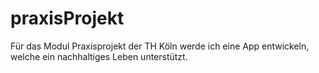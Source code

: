 # praxisProjekt
Für das Modul Praxisprojekt der TH Köln werde ich eine App entwickeln, welche ein nachhaltiges Leben unterstützt.
